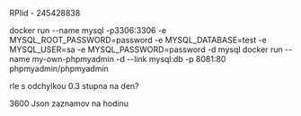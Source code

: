 RPIid - 245428838

docker run --name mysql -p3306:3306 -e MYSQL_ROOT_PASSWORD=password -e MYSQL_DATABASE=test -e MYSQL_USER=sa -e MYSQL_PASSWORD=password -d mysql
docker run --name my-own-phpmyadmin -d --link mysql:db -p 8081:80 phpmyadmin/phpmyadmin


rle s odchylkou 0.3 stupna na den?

3600 Json zaznamov na hodinu